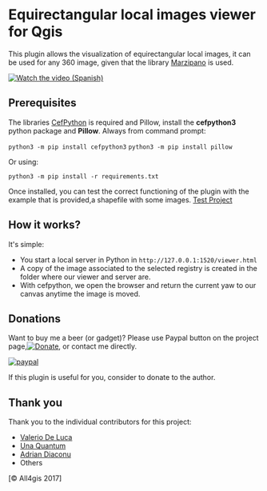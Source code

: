 # Equirectangular local images viewer for Qgis

This plugin allows the visualization of equirectangular local images, it can be used for any 360 image, given that the library [Marzipano](https://github.com/google/marzipano) is used.
 
[![Watch the video (Spanish)](https://i.imgur.com/BXJJ1cU.png)](https://youtu.be/iJhh0IWijL0 "EquirectangularViewer")
 
## Prerequisites
 
The libraries [CefPython](https://github.com/cztomczak/cefpython) is required and Pillow,  install the **cefpython3** python package and **Pillow**.
Always from command prompt:

`python3 -m pip install cefpython3`
`python3 -m pip install pillow`

Or using:

`python3 -m pip install -r requirements.txt`


Once installed, you can test the correct functioning of the plugin with the example that is provided,a shapefile with some images.
 [Test Project](https://github.com/All4Gis/EquirectangularViewer/tree/master/Project_example)
 
 
## How it works?
 
It's simple:
- You start a local server in Python in  `http://127.0.0.1:1520/viewer.html `
- A copy of the image associated to the selected registry is created in the folder where our viewer and server are.
- With cefpython, we open the browser and return the current yaw to our canvas anytime the image is moved.
 
 
## Donations
Want to buy me a beer (or gadget)? Please use Paypal button on the project page,[![Donate](https://img.shields.io/badge/Donate-PayPal-green.svg)](https://www.paypal.me/all4gis), or contact me directly.

[![paypal](https://www.paypalobjects.com/en_US/i/btn/btn_donateCC_LG.gif)](https://www.paypal.com/cgi-bin/webscr?button=donate&business=5329N9XX4WQHY&item_name=EquirectangularViewer+Plugin&quantity=&amount=&currency_code=EUR&shipping=&tax=&notify_url=&cmd=_donations&bn=JavaScriptButton_donate&env=www)
 
If this plugin is useful for you, consider to donate to the author.

## Thank you
Thank you to the individual contributors for this project:

 - <a href="http://www.mainjoin.eu/" target="_blank">Valerio De Luca</a>
 - <a href="http://www.unaquantum.com/" target="_blank">Una Quantum</a>
 - <a href="https://www.linkedin.com/in/adrian-diaconu" target="_blank">Adrian Diaconu</a> 
 - Others

[© All4gis 2017]
